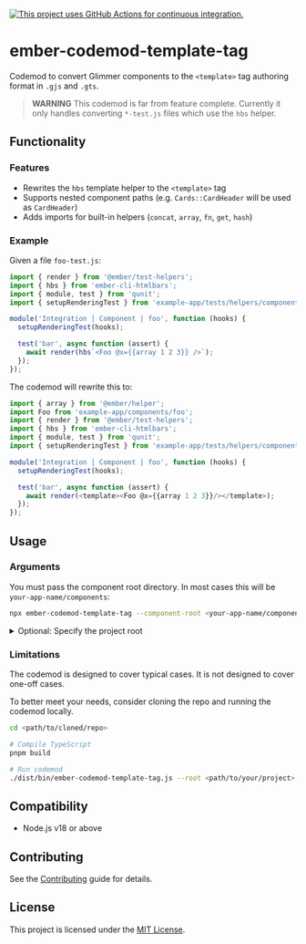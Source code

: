[![This project uses GitHub Actions for continuous integration.](https://github.com/<your-github-handle>/<your-repo-name>/actions/workflows/ci.yml/badge.svg)](https://github.com/<your-github-handle>/<your-repo-name>/actions/workflows/ci.yml)

# ember-codemod-template-tag

Codemod to convert Glimmer components to the `<template>` tag authoring format in `.gjs` and `.gts`.

> **WARNING**
> This codemod is far from feature complete. Currently it only handles converting `*-test.js` files which use the `hbs` helper.

## Functionality

### Features

- Rewrites the `hbs` template helper to the `<template>` tag
- Supports nested component paths (e.g. `Cards::CardHeader` will be used as `CardHeader`)
- Adds imports for built-in helpers (`concat`, `array`, `fn`, `get`, `hash`)

### Example

Given a file `foo-test.js`:

```js
import { render } from '@ember/test-helpers';
import { hbs } from 'ember-cli-htmlbars';
import { module, test } from 'qunit';
import { setupRenderingTest } from 'example-app/tests/helpers/component-test';

module('Integration | Component | foo', function (hooks) {
  setupRenderingTest(hooks);

  test('bar', async function (assert) {
    await render(hbs`<Foo @x={{array 1 2 3}} />`);
  });
});
```

The codemod will rewrite this to:

```js
import { array } from '@ember/helper';
import Foo from 'example-app/components/foo';
import { render } from '@ember/test-helpers';
import { hbs } from 'ember-cli-htmlbars';
import { module, test } from 'qunit';
import { setupRenderingTest } from 'example-app/tests/helpers/component-test';

module('Integration | Component | foo', function (hooks) {
  setupRenderingTest(hooks);

  test('bar', async function (assert) {
    await render(<template><Foo @x={{array 1 2 3}}/></template>);
  });
});

```


## Usage

### Arguments

You must pass the component root directory. In most cases this will be `your-app-name/components`:

```sh
npx ember-codemod-template-tag --component-root <your-app-name/components>
```

<details>

<summary>Optional: Specify the project root</summary>

Pass `--root` to run the codemod somewhere else (i.e. not in the current directory).

```sh
npx ember-codemod-template-tag --root <path/to/your/project>
```

</details>


### Limitations

The codemod is designed to cover typical cases. It is not designed to cover one-off cases.

To better meet your needs, consider cloning the repo and running the codemod locally.

```sh
cd <path/to/cloned/repo>

# Compile TypeScript
pnpm build

# Run codemod
./dist/bin/ember-codemod-template-tag.js --root <path/to/your/project>
```


## Compatibility

- Node.js v18 or above


## Contributing

See the [Contributing](CONTRIBUTING.md) guide for details.


## License

This project is licensed under the [MIT License](LICENSE.md).
